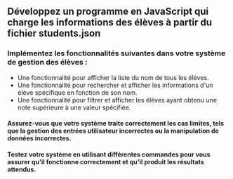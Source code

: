 ## Développez un programme en JavaScript qui charge les informations des élèves à partir du fichier students.json


### Implémentez les fonctionnalités suivantes dans votre système de gestion des élèves :
- Une fonctionnalité pour afficher la liste du nom de tous les élèves.
- Une fonctionnalité pour rechercher et afficher les informations d'un élève spécifique en fonction de son nom.
- Une fonctionnalité pour filtrer et afficher les élèves ayant obtenu une note supérieure à une valeur spécifiée.

#### Assurez-vous que votre système traite correctement les cas limites, tels que la gestion des entrées utilisateur incorrectes ou la manipulation de données incorrectes.

#### Testez votre système en utilisant différentes commandes pour vous assurer qu'il fonctionne correctement et qu'il produit les résultats attendus.
